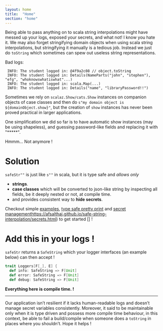 ```yaml
---
layout: home
title:  "Home"
section: "home"
---
```


Being able to pass anything on to scala string interpolations might have messed up  your logs, exposed your secrets, and what not! I know you hate it.
We may also forget stringifying domain objects when using scala string interpolations, but stringifying it manually is a tedious job. Instead we just do `toString` which sometimes can spew out useless string representations. 

Bad logs:

  ``` 
   INFO: The student logged in: @4f9a2c08 // object.toString
   INFO: The student logged in: Details(NameParts("john", "stephen"), "efg", "whoknowswhatiswhat"...) 
   INFO: The student logged in: scala.Map(...)
   INFO: The student logged in: Details("name", "libraryPassword!!")
  ```

Sometimes we rely on `scalaz.Show/cats.Show` instances on companion objects of case classes and then do `s"my domain object is ${domainObject.show}"`, but the creation of `show` instances has never been proved practical in larger applications. 

One simplification we did so far is to have automatic show instances (may be using shapeless), and guessing password-like fields and replacing it with "*****". 

Hmmm... Not anymore !

# Solution

`safeStr""` is just like `s""` in scala, but it is type safe and _allows only_ 

* **strings**.
* **case classes** which will be converted to json-like string by inspecting all fields, be it deeply nested or not, at compile time.
* and provides consistent way to **hide secrets**.
 
Checkout simple [examples](https://afsalthaj.github.io/safe-string-interpolation/examples.html), [type safe pretty print](https://afsalthaj.github.io/safe-string-interpolation/pretty_print.html) and [secret management]()https://afsalthaj.github.io/safe-string-interpolation/secrets.html) to get started [] !

# Add this in your logs !

`safeStr` returns a `SafeString` which your logger interfaces (an example below) can then accept !


```scala
trait Loggers[F[_], E] {
  def info: SafeString => F[Unit]
  def error: SafeString => F[Unit]
  def debug: SafeString => F[Unit]

```

**Everything here is compile time. !** 


----------------------------------------

Our application isn’t resilient if it lacks human-readable logs and doesn’t manage secret variables consistently. Moreover, it said to be maintainable only when it is type driven and possess more compile time behaviour, in this context, be able to fail a build/compile when someone does a `toString` in places where you shouldn’t. Hope it helps !